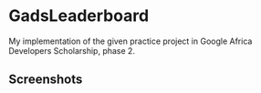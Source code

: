 # GadsLeaderboard
My implementation of the given practice project in Google Africa Developers Scholarship, phase 2.
## Screenshots
